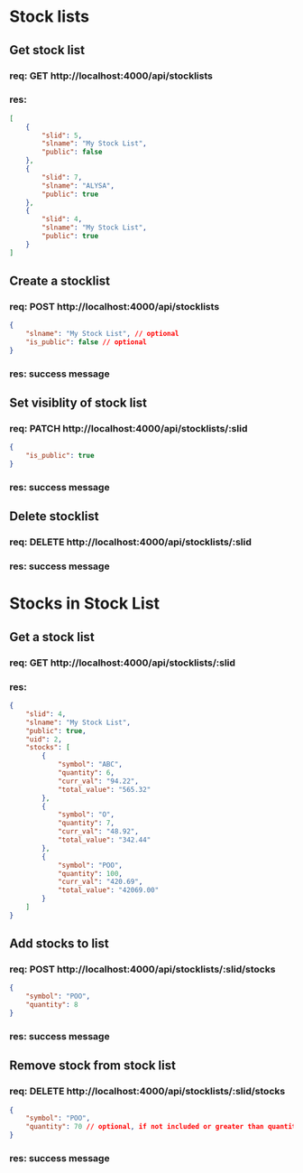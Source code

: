 # Stock lists
## Get stock list
### req: GET http://localhost:4000/api/stocklists
### res: 
```json
[
    {
        "slid": 5,
        "slname": "My Stock List",
        "public": false
    },
    {
        "slid": 7,
        "slname": "ALYSA",
        "public": true
    },
    {
        "slid": 4,
        "slname": "My Stock List",
        "public": true
    }
]
```


## Create a stocklist
### req: POST http://localhost:4000/api/stocklists
```json
{
    "slname": "My Stock List", // optional
    "is_public": false // optional
}
```
### res: success message

## Set visiblity of stock list
### req: PATCH http://localhost:4000/api/stocklists/:slid
```json
{
    "is_public": true
}
```
### res: success message

## Delete stocklist
### req: DELETE http://localhost:4000/api/stocklists/:slid
### res: success message


# Stocks in Stock List
## Get a stock list 
### req: GET http://localhost:4000/api/stocklists/:slid
### res: 
```json
{
    "slid": 4,
    "slname": "My Stock List",
    "public": true,
    "uid": 2,
    "stocks": [
        {
            "symbol": "ABC",
            "quantity": 6,
            "curr_val": "94.22",
            "total_value": "565.32"
        },
        {
            "symbol": "O",
            "quantity": 7,
            "curr_val": "48.92",
            "total_value": "342.44"
        },
        {
            "symbol": "POO",
            "quantity": 100,
            "curr_val": "420.69",
            "total_value": "42069.00"
        }
    ]
}
```

## Add stocks to list 
### req: POST http://localhost:4000/api/stocklists/:slid/stocks
```json
{
    "symbol": "POO",
    "quantity": 8
}
```
### res: success message

## Remove stock from stock list
### req: DELETE http://localhost:4000/api/stocklists/:slid/stocks
```json
{
    "symbol": "POO",
    "quantity": 70 // optional, if not included or greater than quantity, it will delete the stock 
}
```
### res: success message